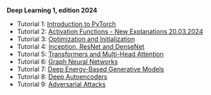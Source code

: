 **Deep Learning 1, edition 2024**

- Tutorial 1: [Introduction to PyTorch](https://github.com/msgtsuzuki/saved_models/blob/main/tutorial1/Tutorial01-N.ipynb)
- Tutorial 2: [Activation Functions - New Explanations 20.03.2024](https://github.com/msgtsuzuki/saved_models/blob/main/tutorial2/Tutorial02-N.ipynb)
- Tutorial 3: [Optimization and Initialization](https://github.com/msgtsuzuki/saved_models/blob/main/tutorial3/Tutorial03-N.ipynb)
- Tutorial 4: [Inception, ResNet and DenseNet](https://github.com/msgtsuzuki/saved_models/blob/main/tutorial4/Tutorial04-N.ipynb)
- Tutorial 5: [Transformers and Multi-Head Attention](https://github.com/msgtsuzuki/saved_models/blob/main/tutorial5/Tutorial05-N.ipynb)
- Tutorial 6: [Graph Neural Networks](https://github.com/msgtsuzuki/saved_models/blob/main/tutorial6/Tutorial06-N.ipynb)
- Tutorial 7: [Deep Energy-Based Generative Models](https://github.com/msgtsuzuki/saved_models/blob/main/tutorial7/Tutorial07-N.ipynb)
- Tutorial 8: [Deep Autoencoders](https://github.com/msgtsuzuki/saved_models/blob/main/tutorial8/Tutorial08-N.ipynb)
- Tutorial 9: [Adversarial Attacks](https://github.com/msgtsuzuki/saved_models/blob/main/tutorial9/Tutorial09-N.ipynb)
